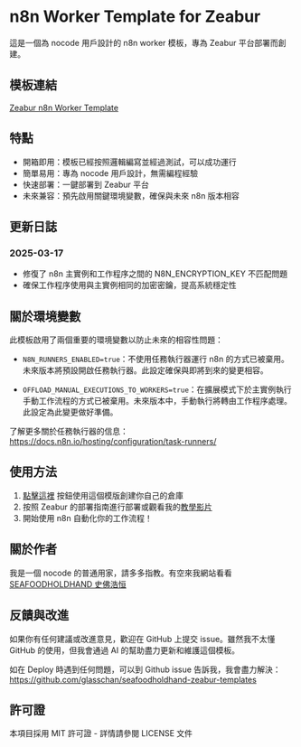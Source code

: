 # n8n Worker Template for Zeabur

這是一個為 nocode 用戶設計的 n8n worker 模板，專為 Zeabur 平台部署而創建。

## 模板連結
[Zeabur n8n Worker Template](https://seafoodholdhand.com/recommends/zeabur-n8n-w-worker-template/)

## 特點

- 開箱即用：模板已經按照邏輯編寫並經過測試，可以成功運行
- 簡單易用：專為 nocode 用戶設計，無需編程經驗
- 快速部署：一鍵部署到 Zeabur 平台
- 未來兼容：預先啟用關鍵環境變數，確保與未來 n8n 版本相容

## 更新日誌

### 2025-03-17
- 修復了 n8n 主實例和工作程序之間的 N8N_ENCRYPTION_KEY 不匹配問題
- 確保工作程序使用與主實例相同的加密密鑰，提高系統穩定性

## 關於環境變數

此模板啟用了兩個重要的環境變數以防止未來的相容性問題：

- `N8N_RUNNERS_ENABLED=true`：不使用任務執行器運行 n8n 的方式已被棄用。未來版本將預設開啟任務執行器。此設定確保與即將到來的變更相容。
  
- `OFFLOAD_MANUAL_EXECUTIONS_TO_WORKERS=true`：在擴展模式下於主實例執行手動工作流程的方式已被棄用。未來版本中，手動執行將轉由工作程序處理。此設定為此變更做好準備。

了解更多關於任務執行器的信息：https://docs.n8n.io/hosting/configuration/task-runners/

## 使用方法

1. [點擊這裡](https://seafoodholdhand.com/recommends/zeabur-n8n-w-worker-template/) 按鈕使用這個模版創建你自己的倉庫
2. 按照 Zeabur 的部署指南進行部署或觀看我的[教學影片](https://youtu.be/SmPqXcmHNag)
3. 開始使用 n8n 自動化你的工作流程！

## 關於作者

我是一個 nocode 的普通用家，請多多指教。有空來我網站看看 [SEAFOODHOLDHAND 史佛浩恒](https://seafoodholdhand.com)

## 反饋與改進

如果你有任何建議或改進意見，歡迎在 GitHub 上提交 issue。雖然我不太懂 GitHub 的使用，但我會通過 AI 的幫助盡力更新和維護這個模板。

如在 Deploy 時遇到任何問題，可以到 Github issue 告訴我，我會盡力解決：
https://github.com/glasschan/seafoodholdhand-zeabur-templates

## 許可證

本項目採用 MIT 許可證 - 詳情請參閱 LICENSE 文件
